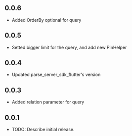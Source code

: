 ## 0.0.6

* Added OrderBy optional for query

## 0.0.5

* Setted bigger limit for the query, and add new PinHelper

## 0.0.4

* Updated parse_server_sdk_flutter's version

## 0.0.3 

* Added relation parameter for query


## 0.0.1

* TODO: Describe initial release.
